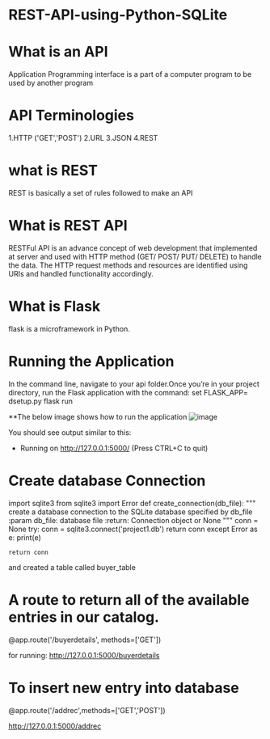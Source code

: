 # REST-API-using-Python-SQLite 

# What is an API 
Application Programming interface is a part of a computer program to be used by another program 

# API Terminologies 
1.HTTP ('GET','POST') 
2.URL
3.JSON
4.REST

# what is REST 
REST is basically a set of rules followed to make an API


# What is REST API
RESTFul API is an advance concept of web development that implemented at server and used with HTTP method (GET/ POST/ PUT/ DELETE) to handle the data. The HTTP request methods and resources are identified using URIs and handled functionality accordingly. 

# What is Flask 
flask is a microframework in Python. 


# Running the Application
In the command line, navigate to your api folder.Once you’re in your project directory, run the Flask application with the command:
set FLASK_APP= dsetup.py
flask run 

**The below image shows how to run the application
![image](https://user-images.githubusercontent.com/46440771/118770526-136aa880-b89f-11eb-89e3-a6f597f99426.png)



You should see output similar to this:
* Running on http://127.0.0.1:5000/ (Press CTRL+C to quit) 

# Create database Connection
import sqlite3
from sqlite3 import Error
def create_connection(db_file):
    """ create a database connection to the SQLite database
        specified by db_file
    :param db_file: database file
    :return: Connection object or None
    """
    conn = None
    try:
        conn = sqlite3.connect('project1.db')
        return conn
    except Error as e:
        print(e)
 
    return conn

and created a table called buyer_table 


# A route to return all of the available entries in our catalog.

@app.route('/buyerdetails', methods=['GET'])

for running: http://127.0.0.1:5000/buyerdetails



# To insert new entry into database
@app.route('/addrec',methods=['GET','POST'])

http://127.0.0.1:5000/addrec





